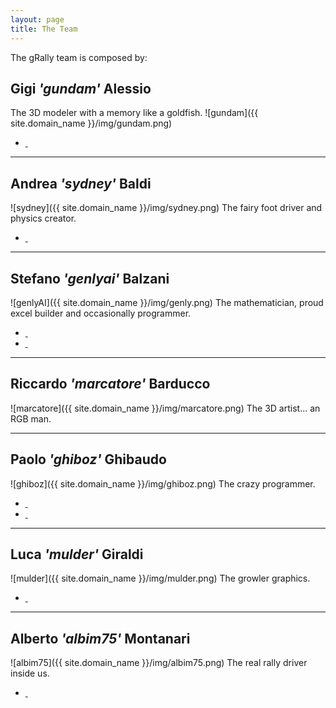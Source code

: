 ```yaml
---
layout: page
title: The Team
---
```


The gRally team is composed by:

## Gigi *'gundam'* Alessio
The 3D modeler with a memory like a goldfish.
![gundam]({{ site.domain_name }}/img/gundam.png)
<ul>
    <a href="https://twitter.com/GGA2014" target="_blank"><li class="fa fa-twitter">&nbsp;</li></a>
</ul>

---

## Andrea *'sydney'* Baldi
![sydney]({{ site.domain_name }}/img/sydney.png)
The fairy foot driver and physics creator.
<ul>
    <a href="http://www.andreabaldi.net" target="_blank"><li class="fa fa-globe">&nbsp;</li></a>
</ul>

---

## Stefano *'genlyai'* Balzani
![genlyAI]({{ site.domain_name }}/img/genly.png)
The mathematician, proud excel builder and occasionally programmer.
<ul>
    <a href="https://twitter.com/Genly_Ai" target="_blank"><li class="fa fa-twitter">&nbsp;</li></a>
    <a href="http://www.genlyai.net" target="_blank"><li class="fa fa-globe">&nbsp;</li></a>
</ul>

---

## Riccardo *'marcatore'* Barducco
![marcatore]({{ site.domain_name }}/img/marcatore.png)
The 3D artist... an RGB man.

---

## Paolo *'ghiboz'* Ghibaudo
![ghiboz]({{ site.domain_name }}/img/ghiboz.png)
The crazy programmer.
<ul>
    <a href="https://twitter.com/ghiboz" target="_blank"><li class="fa fa-twitter">&nbsp;</li></a>
    <a href="http://www.ghiboz.com" target="_blank"><li class="fa fa-globe">&nbsp;</li></a>
</ul>

---

## Luca *'mulder'* Giraldi
![mulder]({{ site.domain_name }}/img/mulder.png)
The growler graphics.
<ul>
    <a href="http://www.formulazero.it" target="_blank"><li class="fa fa-globe">&nbsp;</li></a>
</ul>

---

## Alberto *'albim75'* Montanari
![albim75]({{ site.domain_name }}/img/albim75.png)
The real rally driver inside us.
<ul>
    <a href="https://twitter.com/albim75" target="_blank"><li class="fa fa-twitter">&nbsp;</li></a>
</ul>
